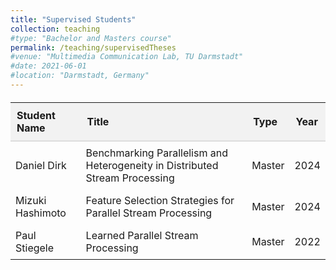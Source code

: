 ```yaml
---
title: "Supervised Students"
collection: teaching
#type: "Bachelor and Masters course"
permalink: /teaching/supervisedTheses
#venue: "Multimedia Communication Lab, TU Darmstadt"
#date: 2021-06-01
#location: "Darmstadt, Germany"
---
```


<table style="width:100%; border-collapse: collapse; margin-top:20px;">
<thead style="background-color: #f2f2f2;">
<tr>
  <th style="padding:10px; text-align:left; border-bottom: 2px solid #ddd;">Student Name</th>
  <th style="padding:10px; text-align:left; border-bottom: 2px solid #ddd;">Title</th>
  <th style="padding:10px; text-align:left; border-bottom: 2px solid #ddd;">Type</th>
  <th style="padding:10px; text-align:left; border-bottom: 2px solid #ddd;">Year</th>
</tr>
</thead>
<tbody>
<tr>
  <td style="padding:8px;">Daniel Dirk</td>
  <td style="padding:8px;">Benchmarking Parallelism and Heterogeneity in Distributed Stream Processing</td>
  <td style="padding:8px;">Master</td>
  <td style="padding:8px;">2024</td>
</tr>
<tr>
  <td style="padding:8px;">Mizuki Hashimoto</td>
  <td style="padding:8px;">Feature Selection Strategies for Parallel Stream Processing</td>
  <td style="padding:8px;">Master</td>
  <td style="padding:8px;">2024</td>
</tr>
<tr>
  <td style="padding:8px;">Paul Stiegele</td>
  <td style="padding:8px;">Learned Parallel Stream Processing</td>
  <td style="padding:8px;">Master</td>
  <td style="padding:8px;">2022</td>
</tr>
</tbody>
</table>
